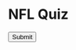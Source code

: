 <!DOCTYPE html>
<html>
  <head>
    <meta charset="UTF-8">
    <title>NFL Quiz</title>
    <link rel="stylesheet" href="style.css">
  </head>
  <body>
    <div id="quiz-container">
      <h1>NFL Quiz</h1>
      <div id="question-container"></div>
      <div id="answer-buttons-container"></div>
      <button id="submit-button">Submit</button>
      <div id="result-container"></div>
    </div>
    <script src="script.js"></script>
  </body>
</html>
